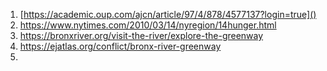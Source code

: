 1. [https://academic.oup.com/ajcn/article/97/4/878/4577137?login=true]()
2. https://www.nytimes.com/2010/03/14/nyregion/14hunger.html
3. https://bronxriver.org/visit-the-river/explore-the-greenway
4. https://ejatlas.org/conflict/bronx-river-greenway
5.
